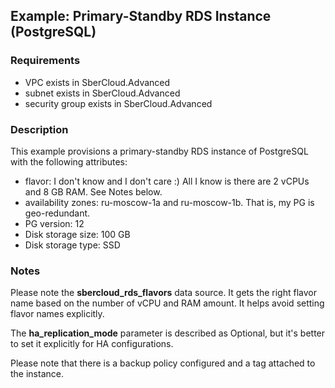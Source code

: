 ## Example: Primary-Standby RDS Instance (PostgreSQL)

### Requirements

- VPC exists in SberCloud.Advanced
- subnet exists in SberCloud.Advanced
- security group exists in SberCloud.Advanced

### Description

This example provisions a primary-standby RDS instance of PostgreSQL with the following attributes:

- flavor: I don't know and I don't care :) All I know is there are 2 vCPUs and 8 GB RAM. See Notes below.
- availability zones: ru-moscow-1a and ru-moscow-1b. That is, my PG is geo-redundant.
- PG version: 12
- Disk storage size: 100 GB
- Disk storage type: SSD

### Notes

Please note the **sbercloud_rds_flavors** data source.
It gets the right flavor name based on the number of vCPU and RAM amount. It helps avoid setting flavor names explicitly.  

The **ha_replication_mode** parameter is described as Optional, but it's better to set it explicitly for HA configurations.  

Please note that there is a backup policy configured and a tag attached to the instance.
